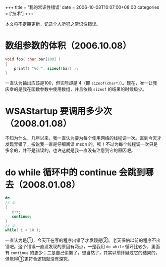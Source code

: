 +++
title = '我的常识性错误'
date = 2006-10-08T10:07:00+08:00
categories = ['技术']
+++

本文将不定期更新，记录个人所犯之常识性错误。

# 数组参数的体积（2006.10.08）

```cpp
void foo( char bar[100] ) 
{ 
    printf( "%d ", sizeof(bar) ); 
}
```

一直认为输出应该是100，但实际却是 4（即 `sizeof(char*)`）。现在，唯一让我庆幸的是我在函数参数中使用数组，并且依赖 `sizeof` 的结果的时候极少。

# WSAStartup 要调用多少次（2008.01.08）

不知为什么，几年以来，我一直认为要为每个使用网络的线程调一次。直到今天才发现弄错了，按说我一直是仔细阅读 msdn 的，唉！不过为每个线程调一次只是多余的，并不是错误的，也许这就是我一直没有注意到它的原因吧。

# do while 循环中的 continue 会跳到哪去（2008.01.08）

```cpp
do
// ①
{
   i++;
   continue;
}
// ② 
while( i < 10 );
```

一直认为是①，今天正在写的程序出错了才发现是②。老天保佑以前的程序不出错吧。这个错误一直没发现的原因有两点，一是我用 `do while` 循环比较少，里面有 `continue` 的更少；二是自己偷懒了，想当然了，其实以前怀疑过它的结果的，但觉得①更符合逻辑就没有深究。
